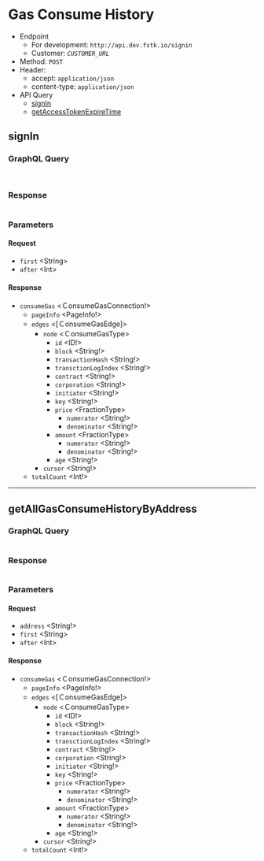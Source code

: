 # Gas Consume History
- Endpoint
  - For development: `http://api.dev.fstk.io/signin`
  - Customer: *`CUSTOMER_URL`*
- Method: `POST`
- Header:
  - accept: `application/json`
  - content-type: `application/json`
- API Query
  - [signIn](#signIn)
  - [getAccessTokenExpireTime](#getAccessTokenExpireTime)

## signIn
### GraphQL Query
``` js
  
```

### Response
```json

```

### Parameters
#### Request
- `first` \<String>
- `after` \<Int>

#### Response
- `consumeGas` <ＣonsumeGasConnection!>
  - `pageInfo` <PageInfo!>
  - `edges` <[ＣonsumeGasEdge]>
    - `node` <ＣonsumeGasType>
      - `id` <ID!>
      - `block` <String!>
      - `transactionHash` <String!>
      - `transctionLogIndex` <String!>
      - `contract` <String!>
      - `corporation` <String!>
      - `initiator` <String!>
      - `key` <String!>
      - `price` \<FractionType>
        - `numerator` <String!>
        - `denominator` <String!>
      - `amount` \<FractionType>
        - `numerator` <String!>
        - `denominator` <String!>
      - `age` <String!>
    - `cursor` <String!>
  - `totalCount` <Int!>

---

## getAllGasConsumeHistoryByAddress

### GraphQL Query
```js

```
### Response
```json

```
### Parameters
#### Request
- `address` <String!>
- `first` \<String>
- `after` \<Int>

#### Response
- `consumeGas` <ＣonsumeGasConnection!>
  - `pageInfo` <PageInfo!>
  - `edges` <[ＣonsumeGasEdge]>
    - `node` <ＣonsumeGasType>
      - `id` <ID!>
      - `block` <String!>
      - `transactionHash` <String!>
      - `transctionLogIndex` <String!>
      - `contract` <String!>
      - `corporation` <String!>
      - `initiator` <String!>
      - `key` <String!>
      - `price` \<FractionType>
        - `numerator` <String!>
        - `denominator` <String!>
      - `amount` \<FractionType>
        - `numerator` <String!>
        - `denominator` <String!>
      - `age` <String!>
    - `cursor` <String!>
  - `totalCount` <Int!>